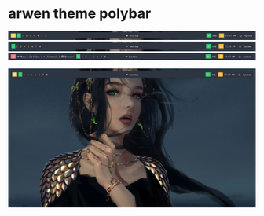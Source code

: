 # arwen theme polybar

![arwen1](arwen1.png)
![arwen2](arwen2.png)
![arwen3](arwen3.png)

![dekstop_theme](arwentheme.png)
